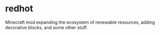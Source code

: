redhot
======

Minecraft mod expanding the ecosystem of renewable resources, adding decorative blocks, and some other stuff.
